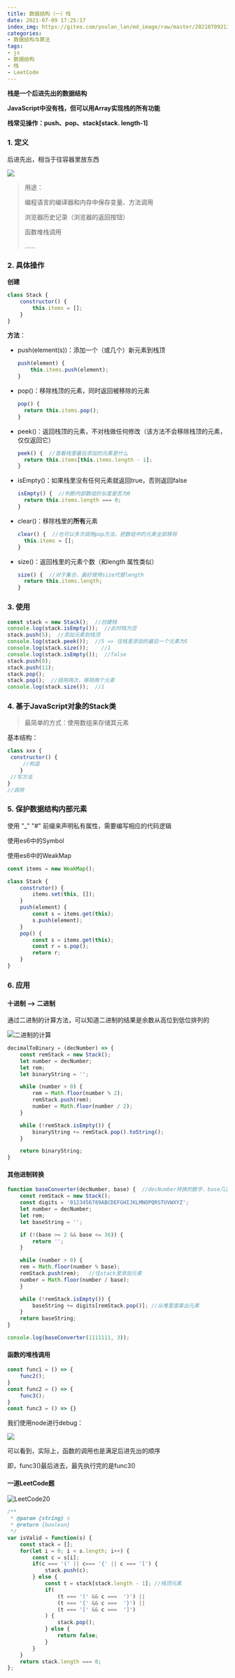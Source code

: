 ```yaml
---
title: 数据结构（一）栈
date: 2021-07-09 17:25:17
index_img: https://gitee.com/youlan_lan/md_image/raw/master/20210709213832.png
categories:
- 数据结构与算法
tags:
- js
- 数据结构
- 栈
- LeetCode
---
```



**栈是一个后进先出的数据结构**

**JavaScript中没有栈，但可以用Array实现栈的所有功能**

**栈常见操作：push、pop、stack[stack. length-1]**

### 1. 定义

后进先出，相当于往容器里放东西

![](https://gitee.com/youlan_lan/md_image/raw/master/20210709170058.png)

> 用途：
>
> 编程语言的编译器和内存中保存变量、方法调用
>
> 浏览器历史记录（浏览器的返回按钮）
>
> 函数堆栈调用
>
> ……

### 2. 具体操作

**创建**

```js
class Stack {
    constructor() {
        this.items = [];
    }
}
```

**方法**：

* push(element(s))：添加一个（或几个）新元素到栈顶

  ```js
  push(element) {
      this.items.push(element);
  }
  ```

* pop()：移除栈顶的元素，同时返回被移除的元素

  ```js
  pop() {
  	return this.items.pop();
  }
  ```

* peek()：返回栈顶的元素，不对栈做任何修改（该方法不会移除栈顶的元素，仅仅返回它）

  ```js
  peek() {  //查看栈里最后添加的元素是什么
  	return this.items[this.items.length - 1];
  }
  ```

* isEmpty()：如果栈里没有任何元素就返回true，否则返回false

  ```js
  isEmpty() {  //判断内部数组的长度是否为0
  	return this.items.length === 0;
  }
  ```

* clear()：移除栈里的**所有**元素

  ```js
  clear() {  //也可以多次调用pop方法，把数组中的元素全部移除
  	this.items = [];
  }
  ```

* size()：返回栈里的元素个数（和length 属性类似）

  ```js
  size() {  //对于集合，最好使用size代替length
  	return this.items.length;
  }
  ```

### 3. 使用

```js
const stack = new Stack();  //创建栈
console.log(stack.isEmpty());  //此时栈为空
stack.push(5);  //添加元素到栈顶
console.log(stack.peek());  //5 => 往栈里添加的最后一个元素为5
console.log(stack.size());    //1
console.log(stack.isEmpty());  //false
stack.push(8);
stack.push(11);
stack.pop(); 
stack.pop();  //调用两次，移除两个元素
console.log(stack.size());  //1
```

### 4. 基于JavaScript对象的Stack类

> 最简单的方式：使用数组来存储其元素

基本结构：

```js
class xxx {
 constructor() {
     //构造
	}
 //写方法
}
//调用
```

### 5. 保护数据结构内部元素

使用 "_"  "#" 前缀来声明私有属性，需要编写相应的代码逻辑

使用es6中的Symbol

使用es6中的WeakMap

```js
const items = new WeakMap();

class Stack {
    construtor() {
        items.set(this, []);
    }
    push(element) {
        const s = items.get(this);
        s.push(element);
    }
    pop() {
        const s = items.get(this);
        const r = s.pop();
        return r;
    }
}
```

### 6. 应用

#### 十进制 --> 二进制

通过二进制的计算方法，可以知道二进制的结果是余数从高位到低位排列的

![二进制的计算](https://gitee.com/youlan_lan/md_image/raw/master/20210709170610.png)

```js
decimalToBinary = (decNumber) => {
    const remStack = new Stack();
    let number = decNumber;
    let rem;
    let binaryString = '';

    while (number > 0) {
        rem = Math.floor(number % 2);
        remStack.push(rem);
        number = Math.floor(number / 2);
    }

    while (!remStack.isEmpty()) {
        binaryString += remStack.pop().toString();
    }

    return binaryString;
}
```

#### 其他进制转换

```js
function baseConverter(decNumber, base) {  //decNumber转换的数字，base几进制
    const remStack = new Stack();
    const digits = '0123456789ABCDEFGHIJKLMNOPQRSTUVWXYZ';
    let number = decNumber;
    let rem;
    let baseString = '';

    if (!(base >= 2 && base <= 36)) {
        return '';
    }

    while (number > 0) {
    rem = Math.floor(number % base);
    remStack.push(rem);   //往stack里添加元素
    number = Math.floor(number / base);
    }

    while (!remStack.isEmpty()) {
        baseString += digits[remStack.pop()]; //从堆里面拿出元素
    }
    return baseString;
}

console.log(baseConverter(1111111, 3));
```

#### 函数的堆栈调用

```js
const func1 = () => {
    func2();
}
const func2 = () => {
    func3();
}
const func3 = () => {}
```

我们使用node进行debug：

![](https://gitee.com/youlan_lan/md_image/raw/master/20210709171055.png)

可以看到，实际上，函数的调用也是满足后进先出的顺序

即，func3()最后进去，最先执行完的是func3()

#### 一道LeetCode题

![LeetCode20](https://gitee.com/youlan_lan/md_image/raw/master/20210709172238.png)

```js
/**
 * @param {string} s
 * @return {boolean}
 */
var isValid = function(s) {
    const stack = [];
    for(let i = 0; i < s.length; i++) {
        const c = s[i];
        if(c === '(' || c=== '{' || c === '[') {
            stack.push(c);
        } else {
            const t = stack[stack.length - 1]; //栈顶元素
            if(
                (t === '(' && c ===  ')') ||
                (t === '{' && c ===  '}') ||
                (t === '[' && c ===  ']') 
            ) {
                stack.pop();
            } else {
                return false;
            }
        }
    }
    return stack.length === 0;
};
```

